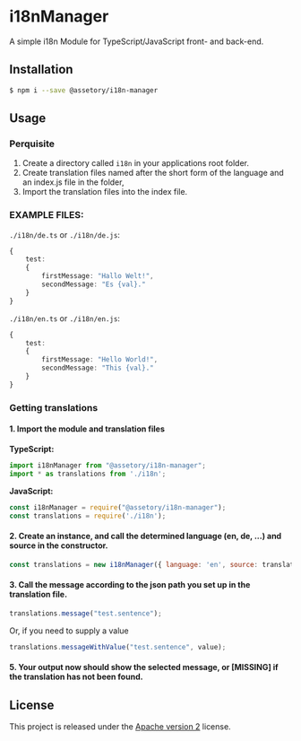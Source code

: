# i18nManager

A simple i18n Module for TypeScript/JavaScript front- and back-end.

## Installation

```bash
$ npm i --save @assetory/i18n-manager
```

## Usage

### Perquisite

1. Create a directory called `i18n` in your applications root folder.
2. Create translation files named after the short form of the language and an index.js file in the folder, 
3. Import the translation files into the index file.

### EXAMPLE FILES:

`./i18n/de.ts` or `./i18n/de.js`:

```typescript
{
    test:
    {
        firstMessage: "Hallo Welt!",
        secondMessage: "Es {val}."
    }
}
```

`./i18n/en.ts` or `./i18n/en.js`:

```typescript
{
    test:
    {
        firstMessage: "Hello World!",
        secondMessage: "This {val}."
    }
}

```

### Getting translations

#### 1. Import the module and translation files

**TypeScript:**
```typescript
import i18nManager from "@assetory/i18n-manager";
import * as translations from './i18n';
```

**JavaScript:**
```javascript
const i18nManager = require("@assetory/i18n-manager");
const translations = require('./i18n');
```

#### 2. Create an instance, and call the determined language (en, de, ...) and source in the constructor.

```javascript
const translations = new i18nManager({ language: 'en', source: translations });
```

#### 3. Call the message according to the json path you set up in the translation file.

```javascript
translations.message("test.sentence");
```

Or, if you need to supply a value

```javascript
translations.messageWithValue("test.sentence", value);
```

#### 5. Your output now should show the selected message, or [MISSING] if the translation has not been found.

## License

This project is released under the [Apache version 2](LICENSE) license.